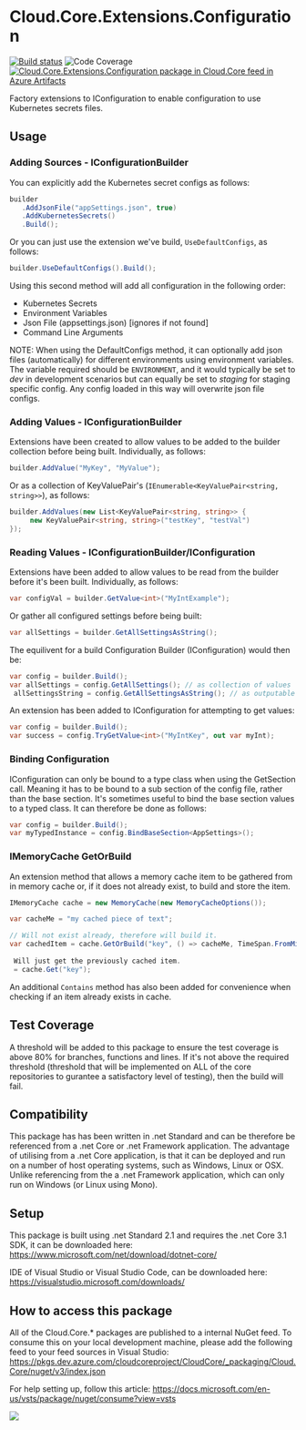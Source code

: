 # **Cloud.Core.Extensions.Configuration**
[![Build status](https://dev.azure.com/cloudcoreproject/CloudCore/_apis/build/status/Cloud.Core%20Packages/Cloud.Core.Extensions.Configuration_Package)](https://dev.azure.com/cloudcoreproject/CloudCore/_build/latest?definitionId=6)
![Code Coverage](https://cloud1core.blob.core.windows.net/codecoveragebadges/Cloud.Core.Extensions.Configuration-LineCoverage.png) 
[![Cloud.Core.Extensions.Configuration package in Cloud.Core feed in Azure Artifacts](https://feeds.dev.azure.com/cloudcoreproject/dfc5e3d0-a562-46fe-8070-7901ac8e64a0/_apis/public/Packaging/Feeds/8949198b-5c74-42af-9d30-e8c462acada6/Packages/396a2077-073e-4795-b3f7-da67c254ce30/Badge)](https://dev.azure.com/cloudcoreproject/CloudCore/_packaging?_a=package&feed=8949198b-5c74-42af-9d30-e8c462acada6&package=396a2077-073e-4795-b3f7-da67c254ce30&preferRelease=true)



<div id="description">
Factory extensions to IConfiguration to enable configuration to use Kubernetes secrets files.  
</div>

## Usage

### Adding Sources - IConfigurationBuilder

You can explicitly add the Kubernetes secret configs as follows:

```csharp
builder
   .AddJsonFile("appSettings.json", true)
   .AddKubernetesSecrets()
   .Build();
```

Or you can just use the extension we've build, `UseDefaultConfigs`, as follows:

```csharp
builder.UseDefaultConfigs().Build();
```

Using this second method will add all configuration in the following order:

 - Kubernetes Secrets
 - Environment Variables
 - Json File (appsettings.json) [ignores if not found]
 - Command Line Arguments

NOTE: When using the DefaultConfigs method, it can optionally add json files (automatically) for different environments using environment variables.  The variable required
should be `ENVIRONMENT`, and it would typically be set to *dev* in development scenarios but can equally be set to *staging* for staging specific config.  Any config loaded
in this way will overwrite json file configs.

### Adding Values - IConfigurationBuilder

Extensions have been created to allow values to be added to the builder collection before being built.  Individually, as follows:

```csharp
builder.AddValue("MyKey", "MyValue");
```

Or as a collection of KeyValuePair's (`IEnumerable<KeyValuePair<string, string>>`), as follows:

```csharp
builder.AddValues(new List<KeyValuePair<string, string>> {
     new KeyValuePair<string, string>("testKey", "testVal")
});
```

### Reading Values - IConfigurationBuilder/IConfiguration

Extensions have been added to allow values to be read from the builder before it's been built.  Individually, as follows:

```csharp
var configVal = builder.GetValue<int>("MyIntExample");
```

Or gather all configured settings before being built:

```csharp
var allSettings = builder.GetAllSettingsAsString();
```

The equilivent for a build Configuration Builder (IConfiguration) would then be:

```csharp
var config = builder.Build();
var allSettings = config.GetAllSettings(); // as collection of values
 allSettingsString = config.GetAllSettingsAsString(); // as outputable string
```

An extension has been added to IConfiguration for attempting to get values:

```csharp
var config = builder.Build();
var success = config.TryGetValue<int>("MyIntKey", out var myInt);
```

### Binding Configuration

IConfiguration can only be bound to a type class when using the GetSection<T> call.  Meaning it has to be bound to a sub section of the config file, rather than the base section.  It's sometimes useful to bind the base section values to a typed class.  It can therefore be done as follows:

```csharp
var config = builder.Build();
var myTypedInstance = config.BindBaseSection<AppSettings>();
```

### IMemoryCache GetOrBuild

An extension method that allows a memory cache item to be gathered from in memory cache or, if it does not already exist, to build and store the item.

```csharp
IMemoryCache cache = new MemoryCache(new MemoryCacheOptions());

var cacheMe = "my cached piece of text";

// Will not exist already, therefore will build it.
var cachedItem = cache.GetOrBuild("key", () => cacheMe, TimeSpan.FromMinutes(30));
	
 Will just get the previously cached item.
 = cache.Get("key");
```

An additional `Contains` method has also been added for convenience when checking if an item already exists in cache.

## Test Coverage
A threshold will be added to this package to ensure the test coverage is above 80% for branches, functions and lines.  If it's not above the required threshold 
(threshold that will be implemented on ALL of the core repositories to gurantee a satisfactory level of testing), then the build will fail.

## Compatibility
This package has has been written in .net Standard and can be therefore be referenced from a .net Core or .net Framework application. The advantage of utilising from a .net Core application, 
is that it can be deployed and run on a number of host operating systems, such as Windows, Linux or OSX.  Unlike referencing from the a .net Framework application, which can only run on 
Windows (or Linux using Mono).
 
## Setup
This package is built using .net Standard 2.1 and requires the .net Core 3.1 SDK, it can be downloaded here: 
https://www.microsoft.com/net/download/dotnet-core/

IDE of Visual Studio or Visual Studio Code, can be downloaded here:
https://visualstudio.microsoft.com/downloads/

## How to access this package
All of the Cloud.Core.* packages are published to a internal NuGet feed.  To consume this on your local development machine, please add the following feed to your feed sources in Visual Studio:
https://pkgs.dev.azure.com/cloudcoreproject/CloudCore/_packaging/Cloud.Core/nuget/v3/index.json
 
For help setting up, follow this article: https://docs.microsoft.com/en-us/vsts/package/nuget/consume?view=vsts

<img src="https://cloud1core.blob.core.windows.net/icons/cloud_core_small.PNG" />
